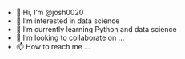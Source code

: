 - 👋 Hi, I’m @josh0020
- 👀 I’m interested in data science
- 🌱 I’m currently learning Python and data science
- 💞️ I’m looking to collaborate on ...
- 📫 How to reach me ...

<!---
josh0020/josh0020 is a ✨ special ✨ repository because its `README.md` (this file) appears on your GitHub profile.
You can click the Preview link to take a look at your changes.
--->
